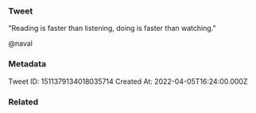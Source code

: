 ### Tweet
"Reading is faster than listening, doing is faster than watching."

@naval

### Metadata
Tweet ID: 1511379134018035714
Created At: 2022-04-05T16:24:00.000Z

### Related

